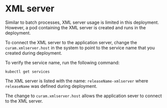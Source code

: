 # XML server

Similar to batch processes, XML server usage is limited in this deployment. However, a pod containing the XML server is created and runs in the deployment.

To connect the XML server to the application server, change the `curam.xmlserver.host` in the system to point to the service name that you created during deployment.

To verify the service name, run the following command:

```shell
kubectl get services
```

The XML server is listed with the name: `releaseName-xmlserver` where `releaseName` was defined during deployment.

The change to `curam.xmlserver.host` allows the application sever to connect to the XML server.
